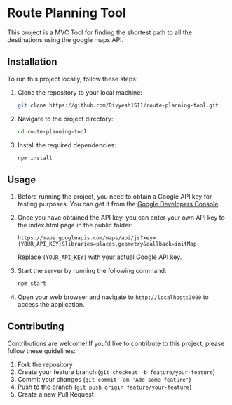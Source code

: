 # Route Planning Tool

This project is a MVC Tool for finding the shortest path to all the destinations using the google maps API.

## Installation

To run this project locally, follow these steps:

1. Clone the repository to your local machine:

    ```bash
    git clone https://github.com/Divyesh1511/route-planning-tool.git
    ```

2. Navigate to the project directory:

    ```bash
    cd route-planning-tool
    ```

3. Install the required dependencies:

    ```bash
    npm install
    ```

## Usage

1. Before running the project, you need to obtain a Google API key for testing purposes. You can get it from the [Google Developers Console](https://console.developers.google.com/).

2. Once you have obtained the API key, you can enter your own API key to the index.html page in the public folder:

    ```
    https://maps.googleapis.com/maps/api/js?key={YOUR_API_KEY}&libraries=places,geometry&callback=initMap
    ```

    Replace `{YOUR_API_KEY}` with your actual Google API key.

3. Start the server by running the following command:

    ```bash
    npm start
    ```

4. Open your web browser and navigate to `http://localhost:3000` to access the application.

## Contributing

Contributions are welcome! If you'd like to contribute to this project, please follow these guidelines:

1. Fork the repository
2. Create your feature branch (`git checkout -b feature/your-feature`)
3. Commit your changes (`git commit -am 'Add some feature'`)
4. Push to the branch (`git push origin feature/your-feature`)
5. Create a new Pull Request

